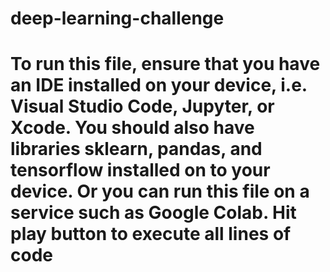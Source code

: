 # deep-learning-challenge

# To run this file, ensure that you have an IDE installed on your device, i.e. Visual Studio Code, Jupyter, or Xcode. You should also have libraries sklearn, pandas, and tensorflow installed on to your device. Or you can run this file on a service such as Google Colab. Hit play button to execute all lines of code
